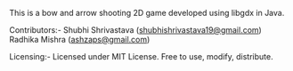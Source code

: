 This is a bow and arrow shooting 2D game developed using libgdx in Java.

Contributors:-
Shubhi Shrivastava (shubhishrivastava19@gmail.com)
Radhika Mishra (ashzaps@gmail.com)

Licensing:-
Licensed under MIT License. Free to use, modify, distribute.
